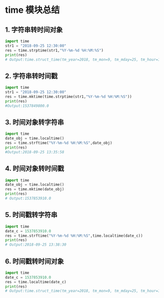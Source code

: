 # time 模块总结
## 1. 字符串转时间对象
```python
import time
str1 = "2018-09-25 12:30:00"
res = time.strptime(str1,"%Y-%m-%d %H:%M:%S")
print(res)
# Output:time.struct_time(tm_year=2018, tm_mon=9, tm_mday=25, tm_hour=12, tm_min=30, tm_sec=0, tm_wday=1, tm_yday=268, tm_isdst=-1)
```

## 2. 字符串转时间戳

```python
import time
str1 = "2018-09-25 12:30:00"
res = time.mktime(time.strptime(str1,"%Y-%m-%d %H:%M:%S"))
print(res)
#Output:1537849800.0
```

## 3. 时间对象转字符串
```python
import time
date_obj = time.localtime()
res = time.strftime("%Y-%m-%d %H:%M:%S",date_obj)
print(res)
#Output:2018-09-25 13:35:58
```
## 4. 时间对象转时间戳
```python
import time
date_obj = time.localtime()
res = time.mktime(date_obj)
print(res)
# Output:1537853910.0
```
## 5. 时间戳转字符串
```python
import time
date_c = 1537853910.0
res = time.strftime("%Y-%m-%d %H:%M:%S",time.localtime(date_c))
print(res)
# Output:2018-09-25 13:38:30
```
## 6. 时间戳转时间对象
```python
import time
date_c = 1537853910.0
res = time.localtime(date_c)
print(res)
# Output:time.struct_time(tm_year=2018, tm_mon=9, tm_mday=25, tm_hour=13, tm_min=38, tm_sec=30, tm_wday=1, tm_yday=268, tm_isdst=0)
```